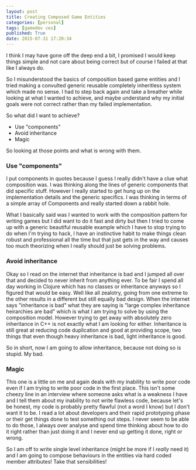 ```yaml
---
layout: post
title: Creating Composed Game Entities
categories: [personal]
tags: [gamedev ces]
published: True
date: 2015-07-31 17:20:34
---
```


I think I may have gone off the deep end a bit, I promised I would keep things simple and not care about being correct but of course I failed at that like I always do.

So I misunderstood the basics of composition based game entities and I tried making a convulted generic reusable completely inheritless system which made no sense. I had to step back again and take a breather while looking at what I wanted to achieve, and maybe understand why my initial goals were not correct rather than my failed implementation. 

So what did I want to achieve?

* Use "components"
* Avoid inheritance
* Magic

So looking at those points and what is wrong with them.

### Use "components"

I put components in quotes because I guess I really didn't have a clue what composition was. I was thinking along the lines of generic components that did specific stuff. However I really started to get hung up on the implementation details and the generic specifics. I was thinking in terms of a simple array of Components and really started down a rabbit hole.

What I basically said was I wanted to work with the composition pattern for writing games but I did want to do it fast and dirty but then I tried to come up with a generic beautiful reusable example which I have to stop trying to do when I'm trying to hack, I have an instinctive habit to make things clean robust and professional all the time but that just gets in the way and causes too much theorizing when I really should just be solving problems.

### Avoid inheritance

Okay so I read on the internet that inheritance is bad and I jumped all over that and decided to never inherit from anything ever. To be fair I spend all day working in Clojure which has no classes or inheritance anyways so I figured that would be easy. Well like all zealotry, going from one extreme to the other results in a different but still equally bad design. When the internet says "inheritance is bad" what they are saying is "large complex inheritance heirarchies are bad" which is what I am trying to solve by using the composition model. However trying to get away with absolutely zero inheritance in C++ is not exactly what I am looking for either. Inheritance is still great at reducing code duplication and good at providing scope, two things that even though heavy inheritance is bad, light inheritance is good.

So in short, now I am going to allow inheritance, because not doing so is stupid. My bad.

### Magic

This one is a little on me and again deals with my inability to write poor code even if I am trying to write poor code in the first place. This isn't some cheezy line in an interview where someone asks what is a weakness I have and I tell them about my inability to not write flawless code, because let's be honest, my code is probably pretty flawful (not a word I know) but I don't want it to be. I read a lot about developers and their rapid prototyping phase or their get things done to test something out steps. I never seem to be able to do those, I always over analyse and spend time thinking about how to do it right rather than just doing it and I never end up getting it done, right or wrong.

So I am off to write single level inheritance (might be more if I *really* need it) and I am going to compose behaviours in the entities via hard coded member attributes! Take that sensibilities!
